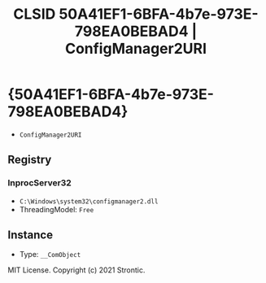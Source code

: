 ﻿---
title: "CLSID 50A41EF1-6BFA-4b7e-973E-798EA0BEBAD4 | ConfigManager2URI"
excerpt: What is COM-Object CLSID 50A41EF1-6BFA-4b7e-973E-798EA0BEBAD4?
---

# {50A41EF1-6BFA-4b7e-973E-798EA0BEBAD4}

* `ConfigManager2URI`

## Registry


### InprocServer32

* `C:\Windows\system32\configmanager2.dll`
* ThreadingModel: `Free`

## Instance

* Type: `__ComObject`

MIT License. Copyright (c) 2021 Strontic.


